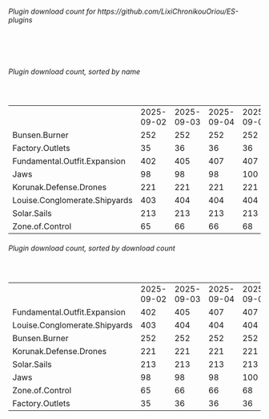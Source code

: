 <h6>Plugin download count for https://github.com/LixiChronikouOriou/ES-plugins</h6><br>
<br>
<h6>Plugin download count, sorted by name</h6><sub><sup><br>
<table>
	<tr>
		<td></td>
		<td>2025-09-02</td>
		<td>2025-09-03</td>
		<td>2025-09-04</td>
		<td>2025-09-05</td>
		<td>2025-09-06</td>
		<td>2025-09-07</td>
		<td>2025-09-08</td>
		<td>today +</td>
	</tr>
	<tr>
		<td>Bunsen.Burner</td>
		<td>252</td>
		<td>252</td>
		<td>252</td>
		<td>252</td>
		<td>254</td>
		<td>260</td>
		<td>274</td>
		<td>+ 14</td>
	</tr>
	<tr>
		<td>Factory.Outlets</td>
		<td>35</td>
		<td>36</td>
		<td>36</td>
		<td>36</td>
		<td>36</td>
		<td>42</td>
		<td>57</td>
		<td>+ 15</td>
	</tr>
	<tr>
		<td>Fundamental.Outfit.Expansion</td>
		<td>402</td>
		<td>405</td>
		<td>407</td>
		<td>407</td>
		<td>411</td>
		<td>419</td>
		<td>433</td>
		<td>+ 14</td>
	</tr>
	<tr>
		<td>Jaws</td>
		<td>98</td>
		<td>98</td>
		<td>98</td>
		<td>100</td>
		<td>100</td>
		<td>106</td>
		<td>119</td>
		<td>+ 13</td>
	</tr>
	<tr>
		<td>Korunak.Defense.Drones</td>
		<td>221</td>
		<td>221</td>
		<td>221</td>
		<td>221</td>
		<td>223</td>
		<td>230</td>
		<td>244</td>
		<td>+ 14</td>
	</tr>
	<tr>
		<td>Louise.Conglomerate.Shipyards</td>
		<td>403</td>
		<td>404</td>
		<td>404</td>
		<td>404</td>
		<td>406</td>
		<td>412</td>
		<td>426</td>
		<td>+ 14</td>
	</tr>
	<tr>
		<td>Solar.Sails</td>
		<td>213</td>
		<td>213</td>
		<td>213</td>
		<td>213</td>
		<td>213</td>
		<td>220</td>
		<td>235</td>
		<td>+ 15</td>
	</tr>
	<tr>
		<td>Zone.of.Control</td>
		<td>65</td>
		<td>66</td>
		<td>66</td>
		<td>68</td>
		<td>68</td>
		<td>74</td>
		<td>89</td>
		<td>+ 15</td>
	</tr>
</table>
</sub></sup>
<h6>Plugin download count, sorted by download count</h6><sub><sup><br>
<table>
	<tr>
		<td></td>
		<td>2025-09-02</td>
		<td>2025-09-03</td>
		<td>2025-09-04</td>
		<td>2025-09-05</td>
		<td>2025-09-06</td>
		<td>2025-09-07</td>
		<td>2025-09-08</td>
		<td>today +</td>
	</tr>
	<tr>
		<td>Fundamental.Outfit.Expansion</td>
		<td>402</td>
		<td>405</td>
		<td>407</td>
		<td>407</td>
		<td>411</td>
		<td>419</td>
		<td>433</td>
		<td>+ 14</td>
	</tr>
	<tr>
		<td>Louise.Conglomerate.Shipyards</td>
		<td>403</td>
		<td>404</td>
		<td>404</td>
		<td>404</td>
		<td>406</td>
		<td>412</td>
		<td>426</td>
		<td>+ 14</td>
	</tr>
	<tr>
		<td>Bunsen.Burner</td>
		<td>252</td>
		<td>252</td>
		<td>252</td>
		<td>252</td>
		<td>254</td>
		<td>260</td>
		<td>274</td>
		<td>+ 14</td>
	</tr>
	<tr>
		<td>Korunak.Defense.Drones</td>
		<td>221</td>
		<td>221</td>
		<td>221</td>
		<td>221</td>
		<td>223</td>
		<td>230</td>
		<td>244</td>
		<td>+ 14</td>
	</tr>
	<tr>
		<td>Solar.Sails</td>
		<td>213</td>
		<td>213</td>
		<td>213</td>
		<td>213</td>
		<td>213</td>
		<td>220</td>
		<td>235</td>
		<td>+ 15</td>
	</tr>
	<tr>
		<td>Jaws</td>
		<td>98</td>
		<td>98</td>
		<td>98</td>
		<td>100</td>
		<td>100</td>
		<td>106</td>
		<td>119</td>
		<td>+ 13</td>
	</tr>
	<tr>
		<td>Zone.of.Control</td>
		<td>65</td>
		<td>66</td>
		<td>66</td>
		<td>68</td>
		<td>68</td>
		<td>74</td>
		<td>89</td>
		<td>+ 15</td>
	</tr>
	<tr>
		<td>Factory.Outlets</td>
		<td>35</td>
		<td>36</td>
		<td>36</td>
		<td>36</td>
		<td>36</td>
		<td>42</td>
		<td>57</td>
		<td>+ 15</td>
	</tr>
</table>
</sub></sup>
